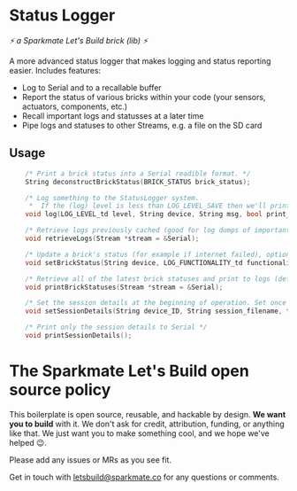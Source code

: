 # Status Logger

_⚡ a Sparkmate Let's Build brick (lib) ⚡_

A more advanced status logger that makes logging and status reporting easier. Includes features:

- Log to Serial and to a recallable buffer
- Report the status of various bricks within your code (your sensors, actuators, components, etc.)
- Recall important logs and statusses at a later time
- Pipe logs and statuses to other Streams, e.g. a file on the SD card

## Usage

```cpp
    /* Print a brick status into a Serial readible format. */
    String deconstructBrickStatus(BRICK_STATUS brick_status);

    /* Log something to the StatusLogger system.
     *  If the (log) level is less than LOG_LEVEL_SAVE then we'll print both to Serial and to the cacher to be retrieved later (use sparingly)! */
    void log(LOG_LEVEL_td level, String device, String msg, bool print_to_serial = false, Stream *stream = &Serial);

    /* Retrieve logs previously cached (good for log dumps of important logs as opposed to just Serial.print). */
    void retrieveLogs(Stream *stream = &Serial);

    /* Update a brick's status (for example if internet failed), options of: [FUNCTIONAL, PARTIAL, OFFLINE]. Automatically makes a log status update. */
    void setBrickStatus(String device, LOG_FUNCTIONALITY_td functionality, String msg = "");

    /* Retrieve all of the latest brick statuses and print to logs (default is Serial) */
    void printBrickStatuses(Stream *stream = &Serial);

    /* Set the session details at the beginning of operation. Set once and forget! */
    void setSessionDetails(String device_ID, String session_filename, time_t session_start_time);

    /* Print only the session details to Serial */
    void printSessionDetails();

```

# The Sparkmate Let's Build open source policy

This boilerplate is open source, reusable, and hackable by design. **We want you to build** with it. We don't ask for credit, attribution, funding, or anything like that.
We just want you to make something cool, and we hope we've helped 😉.

Please add any issues or MRs as you see fit.

Get in touch with [letsbuild@sparkmate.co](mailto:letsbuild@sparkmate.co) for any questions or comments.
